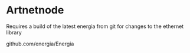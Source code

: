 # Artnetnode

Requires a build of the latest energia from git for changes to the ethernet library

github.com/energia/Energia